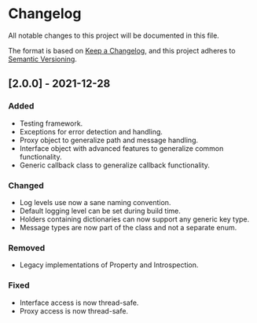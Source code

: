# Changelog
All notable changes to this project will be documented in this file.

The format is based on [Keep a Changelog](https://keepachangelog.com/en/1.0.0/),
and this project adheres to [Semantic Versioning](https://semver.org/spec/v2.0.0.html).

## [2.0.0] - 2021-12-28

### Added
- Testing framework.
- Exceptions for error detection and handling.
- Proxy object to generalize path and message handling.
- Interface object with advanced features to generalize common functionality.
- Generic callback class to generalize callback functionality.

### Changed
- Log levels use now a sane naming convention.
- Default logging level can be set during build time.
- Holders containing dictionaries can now support any generic key type.
- Message types are now part of the class and not a separate enum.

### Removed
- Legacy implementations of Property and Introspection.

### Fixed
- Interface access is now thread-safe.
- Proxy access is now thread-safe.
